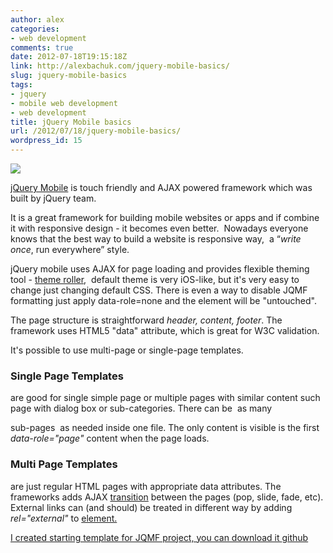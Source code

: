 ```yaml
---
author: alex
categories:
- web development
comments: true
date: 2012-07-18T19:15:18Z
link: http://alexbachuk.com/jquery-mobile-basics/
slug: jquery-mobile-basics
tags:
- jquery
- mobile web development
- web development
title: jQuery Mobile basics
url: /2012/07/18/jquery-mobile-basics/
wordpress_id: 15
---
```


![](http://alexbachuk.com/wp-content/uploads/2012/07/jquerymobile.png)

[jQuery Mobile](http://jquerymobile.com/) is touch friendly and AJAX powered framework which was built by jQuery team.

It is a great framework for building mobile websites or apps and if combine it with responsive design - it becomes even better.  Nowadays everyone knows that the best way to build a website is responsive way,  a “_write once_, run everywhere” style.

jQuery mobile uses AJAX for page loading and provides flexible theming tool - [theme roller](http://jquerymobile.com/themeroller/),  default theme is very iOS-like, but it's very easy to change just changing default CSS. There is even a way to disable JQMF formatting just apply data-role=none and the element will be "untouched".

The page structure is straightforward _header, content, footer_. The framework uses HTML5 "data" attribute, which is great for W3C validation.

It's possible to use multi-page or single-page templates.



### Single Page Templates


are good for single simple page or multiple pages with similar content such page with dialog box or sub-categories. There can be  as many _<div data-role="page">_ sub-pages  as needed inside one file. The only content is visible is the first _data-role="page"_ content when the page loads.


### Multi Page Templates


are just regular HTML pages with appropriate data attributes. The frameworks adds AJAX [transition](http://jquerymobile.com/demos/1.1.1/docs/pages/page-transitions.html) between the pages (pop, slide, fade, etc). External links can (and should) be treated in different way by adding _rel="external"_ to _<a href>_ element.

I created starting template for JQMF project, you can download it [github](https://github.com/abachuk/jQueryMobile-starting-template)

